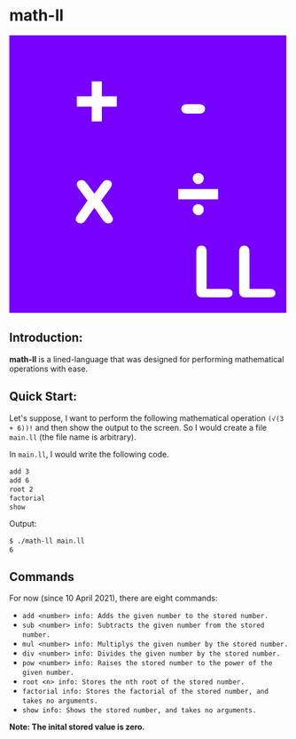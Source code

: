 # math-ll

![regex-ll](https://github.com/vs-123/math-ll/blob/main/math-ll-icon.png)

## Introduction:
**math-ll** is a lined-language that was designed for performing mathematical operations with ease.

## Quick Start:
Let's suppose, I want to perform the following mathematical operation `(√(3 + 6))!` and then show the output to the screen.
So I would create a file `main.ll` (the file name is arbitrary).

In `main.ll`, I would write the following code.
```
add 3
add 6
root 2
factorial
show
```
Output:
```
$ ./math-ll main.ll
6
```

## Commands
For now (since 10 April 2021), there are eight commands:
 - `add <number> info: Adds the given number to the stored number.`
 - `sub <number> info: Subtracts the given number from the stored number.`
 - `mul <number> info: Multiplys the given number by the stored number.`
 - `div <number> info: Divides the given number by the stored number.`
 - `pow <number> info: Raises the stored number to the power of the given number.`
 - `root <n> info: Stores the nth root of the stored number.`
 - `factorial info: Stores the factorial of the stored number, and takes no arguments.`
 - `show info: Shows the stored number, and takes no arguments.`
 
 **Note: The inital stored value is zero.**
